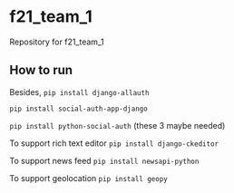 # f21_team_1
Repository for f21_team_1

## How to run
Besides,
`pip install django-allauth`

`pip install social-auth-app-django`

`pip install python-social-auth`
(these 3 maybe needed)

To support rich text editor
`pip install django-ckeditor`

To support news feed
`pip install newsapi-python`

To support geolocation
`pip install geopy`

